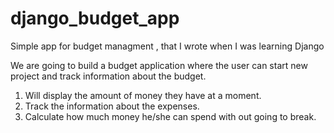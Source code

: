 # django_budget_app
 Simple app for budget managment , that I wrote when I was learning Django

We are going to build a budget application where the user can start new project and track information about the budget.
1) Will display the amount of money they have at a moment.
2) Track the information about the expenses.
3) Calculate how much money he/she can spend with out going to break.